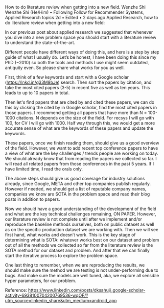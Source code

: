 How to do literature review when getting into a new field.
Wenzhe Shi
Wenzhe Shi
(He/Him) • Following
Follow for Recommender Systems, Applied Research topics
2d • Edited • 2 days ago
Applied Research, how to do literature review when getting into a new field:

In our previous post about applied research we suggested that whenever you dive into a new problem space you should start with a literature review to understand the state-of-the-art. 

Different people have different ways of doing this, and here is a step by step guide of what I usually do. Let’s be honest, I have been doing this since my PhD (~2010) so both the tools and methods I use might seem outdated, antiquity even. So please share what works for you as well.

First, think of a few keywords and start with a Google scholar (https://lnkd.in/g33M8bJe) search. Then sort the papers by citation, and take the most cited papers (3-5) in recent five as well as ten years. This leads to up to 10 papers in total.

Then let's find papers that are cited by and cited these papers, we can do this by clicking the cited by in Google scholar, find the most cited papers in those papers. I recommend getting all papers that have more than N = 100-1000 citations. N depends on the size of the field. For recsys I will go with 100, for CV I will go with 1000. Half way through this, we would get a more accurate sense of what are the keywords of these papers and update the keywords.

These papers, once we finish reading them, should give us a good overview of the field. However, we want to add recent top conference papers to have a view of what are the key challenges / trends people are working on today. We should already know that from reading the papers we collected so far. I will read all related papers from those conferences in the past 5 years. If I have limited time, I read the orals only.

The above steps should give us good coverage for industry solutions already, since Google, META and other top companies publish regularly. However if needed, we should get a list of reputable company names, companies we know are SOTA in the problem space and read their blog posts in addition to papers.

Now we should have a good understanding of the development of the field and what are the key technical challenges remaining, ON PAPER. However, our literature review is not complete until after we implement and/or reproduce the baseline methods ourselves, both on public dataset as well as on the specific production dataset we are working with. Then we will see first hand, what works and doesn’t work. This is the key stage of determining what is SOTA: whatever works best on our dataset and problem out of all the methods we collected so far from the literature review is the SOTA method for our dataset and problem. And after that we can finally start the iterative process to explore the problem space.

One last thing to remember, when we are reproducing the results, we should make sure the method we are testing is not under-performing due to bugs. And make sure the models are well tuned, aka, we explore all sensible hyper parameters, for our problem.


Reference: https://www.linkedin.com/posts/dksahuji_google-scholar-activity-6938100704200769536-wqOF/?utm_source=linkedin_share&utm_medium=android_app
